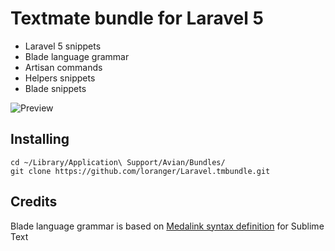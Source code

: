 # Textmate bundle for Laravel 5

* Laravel 5 snippets
* Blade language grammar
* Artisan commands
* Helpers snippets
* Blade snippets

![Preview](screenshot.png "Menu preview")

## Installing

	cd ~/Library/Application\ Support/Avian/Bundles/
	git clone https://github.com/loranger/Laravel.tmbundle.git
	
## Credits

Blade language grammar is based on [Medalink syntax definition](https://github.com/Medalink/laravel-blade) for Sublime Text